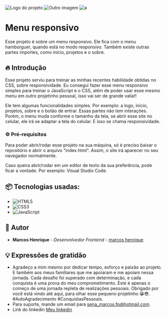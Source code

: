 
![Logo do projeto](https://imgur.com/pclqjcT.png)
![Outro imagem](https://imgur.com/uDTA5Ik.png) ![a](https://imgur.com/0j40EbC.png)

# Menu responsivo

Esse projeto é sobre um menu responsivo. Ele fica com o menu hambúrguer, quando está no modo responsivo. Também existe outras partes importes, como início, projetos e o sobre.

## 🔥 Introdução

Esse projeto serviu para treinar as minhas recentes habilidade obtidas no CSS, sobre responsividade. Eu consegui fazer esse menu responsivo simples para treinar o JavaScript e o CSS,
além de poder usar esse mesmo menu em outro projetinho pessoal, isso vai ser de grande valia!!

Ele tem algumas funcionalidades simples. Por exemplo: a logo, início, projetos, sobre e o botão de entrar. Essas partes não tem interações. Porém, o menu muda conforme o tamanho da tela, 
se abrir esse site no celular, ele irá se adaptar a tela do celular. E isso se chama responsividade.

### ⚙️ Pré-requisitos

Para poder abrir/rodar esse projeto na sua máquina, só é preciso baixar o repositório e abrir o arquivo "index.html". Assim, o site irá aparecer no seu navegador normalmente.

Caso queira abrir/rodar em um editor de texto da sua preferência, pode ficar a vontade. Por exemplo: Visual Studio Code.

## 📦 Tecnologias usadas:

* ![HTML5](https://img.shields.io/badge/html5-%23E34F26.svg?style=for-the-badge&logo=html5&logoColor=white)
* ![CSS3](https://img.shields.io/badge/css3-%231572B6.svg?style=for-the-badge&logo=css3&logoColor=white)
* ![JavaScript](https://img.shields.io/badge/javascript-%23323330.svg?style=for-the-badge&logo=javascript&logoColor=%23F7DF1E)

## 👷 Autor

* **Marcos Henrique** - *Desenvolvedor Frontend* - [marcos henrique](https://github.com/marcoshgss)

## 💡 Expressões de gratidão

* Agradeço a mim mesmo por dedicar tempo, esforço e paixão ao projeto. E também aos meus familiares que me apoiaram e me apoiam nessa jornada. Cada desafio foi superado com determinação, e cada conquista é uma prova do meu comprometimento. Este é apenas o começo de uma jornada repleta de realizações pessoais. Obrigado por você está vindo até aqui, para olhar esse pequeno projetinho 😁😎. #AutoAgradecimento #ConquistasPessoais.
* Para suporte, mande um email para sena_marcos.fp@hotmail.com.
* Link do linkedin [Meu linkedin](https://www.linkedin.com/in/marcos-henrique-gomess/)

